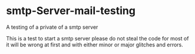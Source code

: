 # smtp-Server-mail-testing
A testing of a private of a smtp server

This is a test to start a smtp server please do not steal the code for most of it will be wrong at first and with either minor or major glitches and errors.
